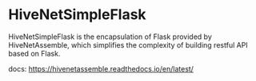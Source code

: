 # HiveNetSimpleFlask

HiveNetSimpleFlask is the encapsulation of Flask provided by HiveNetAssemble, which simplifies the complexity of building restful API based on Flask.

docs: https://hivenetassemble.readthedocs.io/en/latest/
